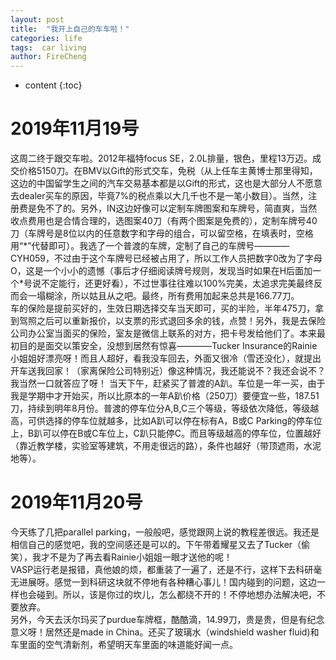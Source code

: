 ```yaml
---
layout: post
title:  "我开上自己的车车啦！"
categories: life
tags:  car living  
author: FireCheng
---
```


* content
{:toc}

# 2019年11月19号  

这周二终于跟交车啦。2012年福特focus SE，2.0L排量，银色，里程13万迈。成交价格5150刀。在BMV以Gift的形式交车，免税（从上任车主黄博士那里得知，这边的中国留学生之间的汽车交易基本都是以Gift的形式，这也是大部分人不愿意去dealer买车的原因，毕竟7%的税点乘以大几千也不是一笔小数目）。当然，注册费是免不了的。另外，IN这边好像可以定制车牌图案和车牌号，简直爽，当然收点费用也是合情合理的，选图案40刀（有两个图案是免费的），定制车牌号40刀（车牌号是8位以内的任意数字和字母的组合，可以留空格，在填表时，空格用“\*”代替即可）。我选了一个普渡的车牌，定制了自己的车牌号————CYH059，不过由于这个车牌号已经被占用了，所以工作人员把数字0改为了字母O，这是一个小小的遗憾（事后才仔细阅读牌号规则，发现当时如果在H后面加一个\*号说不定能行，还更好看），不过世事往往难以100%完美，太追求完美最终反而会一塌糊涂，所以姑且从之吧。最终，所有费用加起来总共是166.77刀。  
车的保险是提前买好的，生效日期选择交车当天即可，买的半险，半年475刀，拿到驾照之后可以重新报价，以支票的形式退回多余的钱，点赞！另外，我是去保险公司办公室当面买的保险，室友是微信上联系的对方，把卡号发给他们了。本来最初目的是面交以策安全，没想到居然有惊喜————Tucker Insurance的Rainie小姐姐好漂亮呀！而且人超好，看我没车回去，外面又很冷（雪还没化），就提出开车送我回家！（家离保险公司特别近）像这种情况，我还能说不？我还会说不？我当然一口就答应了呀！
当天下午，赶紧买了普渡的A趴。车位是一年一买，由于我是学期中才开始买，所以比原本的一年A趴价格（250刀）要便宜一些，187.51刀，持续到明年8月份。普渡的停车位分A,B,C三个等级，等级依次降低，等级越高，可供选择的停车位就越多，比如A趴可以停在标有A，B或C Parking的停车位上，B趴可以停在B或C车位上，C趴只能停C。而且等级越高的停车位，位置越好（靠近教学楼，实验室等建筑，不用走很远的路），条件也越好（带顶遮雨，水泥地等）。  

# 2019年11月20号  

今天练了几把parallel parking，一般般吧，感觉跟网上说的教程差很远。我还是相信自己的感觉吧，我的空间感还是可以的。下午带着耀星又去了Tucker（偷笑），我才不是为了再去看Rainie小姐姐一眼才送他的呢！  
VASP运行老是报错，真他娘的烦，都重装了一遍了，还是不行，这样下去科研毫无进展呀。感觉一到科研这块就不停地有各种糟心事儿！国内碰到的问题，这边一样也会碰到。所以，该是你过的坎儿，怎么都绕不开的！不停地想办法解决吧，不要放弃。  
另外，今天去沃尔玛买了purdue车牌框，酷酷滴，14.99刀，贵是贵，但是有纪念意义呀！居然还是made in China。还买了玻璃水（windshield washer fluid)和车里面的空气清新剂，希望明天车里面的味道能好闻一点。  


